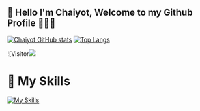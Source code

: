## 👋  Hello I'm Chaiyot, Welcome to my Github Profile 👨🏻‍💻

[![Chaiyot GitHub stats](https://github-readme-stats.vercel.app/api?username=chaiyodcymg&show_icons=true&theme=merko)](https://github.com/anuraghazra/github-readme-stats) [![Top Langs](https://github-readme-stats.vercel.app/api/top-langs/?username=chaiyodcymg&&layout=compact&show_icons=true&theme=merko)](https://github.com/anuraghazra/github-readme-stats)

![Visitor![](https://komarev.com/ghpvc/?username=chaiyodcymg&color=green)
# 🚀 My Skills
[![My Skills](https://skills.thijs.gg/icons?i=js,react,html,css,nodejs,java,kotlin,swift,ts,py,php,mysql,mongodb,git)](https://github.com/chaiyodcymg/chaiyodcymg/)
